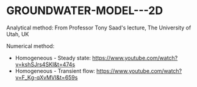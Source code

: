 # GROUNDWATER-MODEL---2D
Analytical method: From Professor Tony Saad's lecture, The University of Utah, UK

Numerical method:
+ Homogeneous - Steady state: https://www.youtube.com/watch?v=kshSJrs4SKI&t=474s
+ Homogeneous - Transient flow: https://www.youtube.com/watch?v=F_Kg-qXvMVI&t=659s
